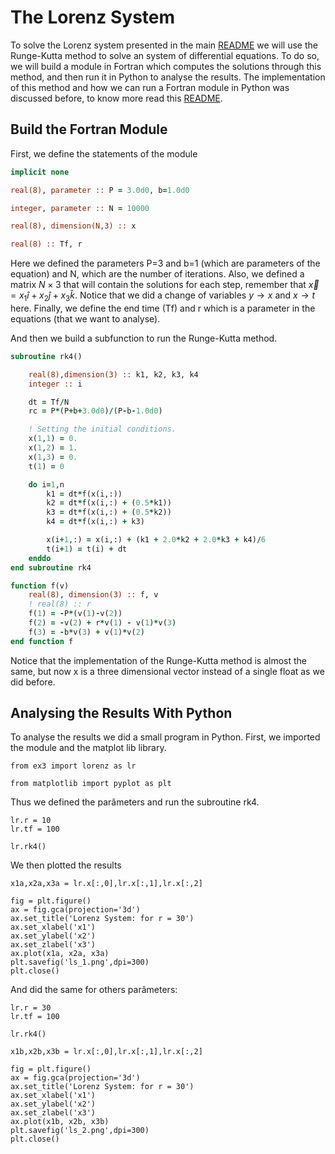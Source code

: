 # The Lorenz System

To solve the Lorenz system presented in the main [README](../../main/README.md) we will use the Runge-Kutta method to solve an system of differential equations. To do so, we will build a module in Fortran which computes the solutions through this method, and then run it in Python to analyse the results. The implementation of this method and how we can run a Fortran module in Python was discussed before, to know more read this [README](../../main/conv/README.md).

## Build the Fortran Module

First, we define the statements of the module

```fortran
implicit none

real(8), parameter :: P = 3.0d0, b=1.0d0

integer, parameter :: N = 10000

real(8), dimension(N,3) :: x

real(8) :: Tf, r
```

Here we defined the parameters P=3 and b=1 (which are parameters of the equation) and N, which are the number of iterations. Also, we defined a matrix $N \times 3$ that will contain the solutions for each step, remember that $\vec{x} = x_1 \hat{i} + x_2 \hat{j} + x_3 \hat{k}$. Notice that we did a change of variables $y \rightarrow x$ and $x \rightarrow t$ here. Finally, we define the end time (Tf) and r which is a parameter in the equations (that we want to analyse).


And then we build a subfunction to run the Runge-Kutta method.

```fortran
subroutine rk4()

    real(8),dimension(3) :: k1, k2, k3, k4
    integer :: i

    dt = Tf/N
    rc = P*(P+b+3.0d0)/(P-b-1.0d0)

    ! Setting the initial conditions.
    x(1,1) = 0.
    x(1,2) = 1.
    x(1,3) = 0.
    t(1) = 0

    do i=1,n
        k1 = dt*f(x(i,:))
        k2 = dt*f(x(i,:) + (0.5*k1))
        k3 = dt*f(x(i,:) + (0.5*k2))
        k4 = dt*f(x(i,:) + k3)

        x(i+1,:) = x(i,:) + (k1 + 2.0*k2 + 2.0*k3 + k4)/6
        t(i+1) = t(i) + dt
    enddo    
end subroutine rk4

function f(v)
    real(8), dimension(3) :: f, v
    ! real(8) :: r
    f(1) = -P*(v(1)-v(2))
    f(2) = -v(2) + r*v(1) - v(1)*v(3)
    f(3) = -b*v(3) + v(1)*v(2)
end function f
```

Notice that the implementation of the Runge-Kutta method is almost the same, but now x is a three dimensional vector instead of a single float as we did before.

## Analysing the Results With Python

To analyse the results we did a small program in Python. First, we imported the module and the matplot lib library.

```python3
from ex3 import lorenz as lr

from matplotlib import pyplot as plt
```

Thus we defined the parâmeters and run the subroutine rk4.

```python3
lr.r = 10
lr.tf = 100

lr.rk4()
```

We then plotted the results

```python3
x1a,x2a,x3a = lr.x[:,0],lr.x[:,1],lr.x[:,2]

fig = plt.figure()
ax = fig.gca(projection='3d')
ax.set_title('Lorenz System: for r = 30')
ax.set_xlabel('x1')
ax.set_ylabel('x2')
ax.set_zlabel('x3')
ax.plot(x1a, x2a, x3a)
plt.savefig('ls_1.png',dpi=300)
plt.close()
```

And did the same for others parâmeters:

```python3
lr.r = 30
lr.tf = 100

lr.rk4()

x1b,x2b,x3b = lr.x[:,0],lr.x[:,1],lr.x[:,2]

fig = plt.figure()
ax = fig.gca(projection='3d')
ax.set_title('Lorenz System: for r = 30')
ax.set_xlabel('x1')
ax.set_ylabel('x2')
ax.set_zlabel('x3')
ax.plot(x1b, x2b, x3b)
plt.savefig('ls_2.png',dpi=300)
plt.close()
```
